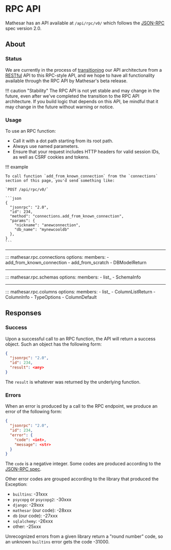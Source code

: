 # RPC API

Mathesar has an API available at `/api/rpc/v0/` which follows the [JSON-RPC](https://www.jsonrpc.org/specification) spec version 2.0.

## About

### Status

We are currently in the process of [transitioning](https://wiki.mathesar.org/projects/2024/architecture-transition/rpc/) our API architecture from a [RESTful](rest.md) API to this RPC-style API, and we hope to have all functionality available through the RPC API by Mathesar's beta release.

!!! caution "Stability"
    The RPC API is not yet stable and may change in the future, even after we've completed the transition to the RPC API architecture. If you build logic that depends on this API, be mindful that it may change in the future without warning or notice.

### Usage

To use an RPC function:

- Call it with a dot path starting from its root path.
- Always use named parameters.
- Ensure that your request includes HTTP headers for valid session IDs, as well as CSRF cookies and tokens.

!!! example

    To call function `add_from_known_connection` from the `connections` section of this page, you'd send something like:

    `POST /api/rpc/v0/`

    ```json
    {
      "jsonrpc": "2.0",
      "id": 234,
      "method": "connections.add_from_known_connection",
      "params": {
        "nickname": "anewconnection",
        "db_name": "mynewcooldb"
      },
    }
    ```

---

::: mathesar.rpc.connections
    options:
      members:
      - add_from_known_connection
      - add_from_scratch
      - DBModelReturn

---

::: mathesar.rpc.schemas
    options:
      members:
      - list_
      - SchemaInfo

---

::: mathesar.rpc.columns
    options:
      members:
      - list_
      - ColumnListReturn
      - ColumnInfo
      - TypeOptions
      - ColumnDefault

## Responses

### Success

Upon a successful call to an RPC function, the API will return a success object. Such an object has the following form:

```json
{
  "jsonrpc": "2.0",
  "id": 234,
  "result": <any>
}
```

The `result` is whatever was returned by the underlying function.

### Errors

When an error is produced by a call to the RPC endpoint, we produce an error of the following form:

```json
{
  "jsonrpc": "2.0",
  "id": 234,
  "error": {
    "code": <int>,
    "message": <str>
  }
}
```

The `code` is a negative integer. Some codes are produced according to the [JSON-RPC spec](https://www.jsonrpc.org/specification#error_object).

Other error codes are grouped according to the library that produced the Exception:

- `builtins`: -31xxx
- `psycopg` or `psycopg2`: -30xxx
- `django`: -29xxx
- `mathesar` (our code): -28xxx
- `db` (our code): -27xxx
- `sqlalchemy`: -26xxx
- other: -25xxx

Unrecognized errors from a given library return a "round number" code, so an unknown `builtins` error gets the code -31000.
